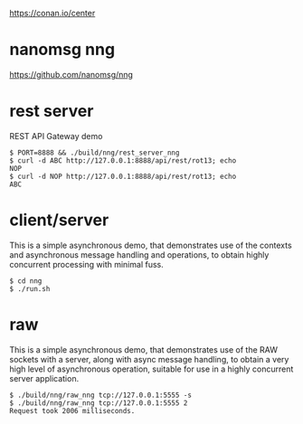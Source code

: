 https://conan.io/center

# nanomsg nng
https://github.com/nanomsg/nng

# rest server
REST API Gateway demo
```
$ PORT=8888 && ./build/nng/rest_server_nng
$ curl -d ABC http://127.0.0.1:8888/api/rest/rot13; echo
NOP
$ curl -d NOP http://127.0.0.1:8888/api/rest/rot13; echo
ABC
```

# client/server
This is a simple asynchronous demo, that demonstrates use of the contexts and asynchronous message handling and operations, to obtain highly concurrent processing with minimal fuss.
```
$ cd nng
$ ./run.sh
```

# raw
This is a simple asynchronous demo, that demonstrates use of the RAW sockets with a server, along with async message handling, to obtain a very high level of asynchronous operation, suitable for use in a highly concurrent server application.
```
$ ./build/nng/raw_nng tcp://127.0.0.1:5555 -s
$ ./build/nng/raw_nng tcp://127.0.0.1:5555 2
Request took 2006 milliseconds.
```
